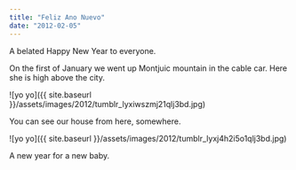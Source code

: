 ```yaml
---
title: "Feliz Ano Nuevo"
date: "2012-02-05"
---
```


A belated Happy New Year to everyone.

On the first of January we went up Montjuic mountain in the cable car. Here she is high above the city.

![yo yo]({{ site.baseurl }}/assets/images/2012/tumblr_lyxiwszmj21qlj3bd.jpg)

You can see our house from here, somewhere.

![yo yo]({{ site.baseurl }}/assets/images/2012/tumblr_lyxj4h2i5o1qlj3bd.jpg)

A new year for a new baby.
